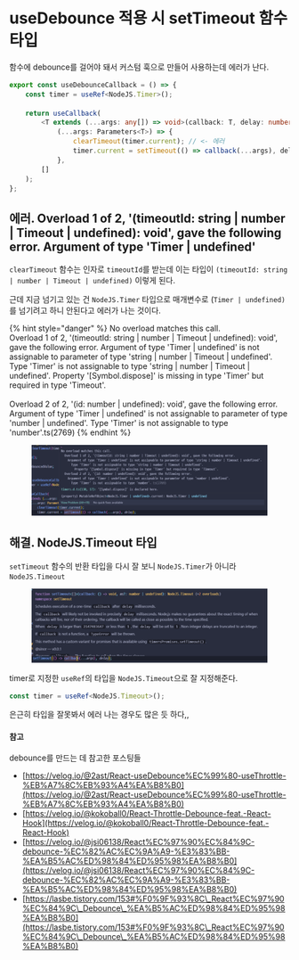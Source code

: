# useDebounce 적용 시 setTimeout 함수 타입



함수에 debounce를 걸어야 돼서 커스텀 훅으로 만들어 사용하는데 에러가 난다.

```typescript
export const useDebounceCallback = () => {
    const timer = useRef<NodeJS.Timer>();

    return useCallback(
        <T extends (...args: any[]) => void>(callback: T, delay: number) =>
            (...args: Parameters<T>) => {
                clearTimeout(timer.current); // <- 에러
                timer.current = setTimeout(() => callback(...args), delay);
            },
        []
    );
};
```



## 에러. Overload 1 of 2, '(timeoutId: string | number | Timeout | undefined): void', gave the following error. Argument of type 'Timer | undefined'&#x20;

`clearTimeout` 함수는 인자로 `timeoutId`를 받는데 이는 타입이 `(timeoutId: string | number | Timeout | undefined)` 이렇게 된다.&#x20;

근데 지금 넘기고 있는 건 `NodeJS.Timer` 타입으로 매개변수로 (`Timer | undefined)`를 넘기려고 하니 안된다고 에러가 나는 것이다.&#x20;

{% hint style="danger" %}
No overload matches this call. \
Overload 1 of 2, '(timeoutId: string | number | Timeout | undefined): void', gave the following error. Argument of type 'Timer | undefined' is not assignable to parameter of type 'string | number | Timeout | undefined'. Type 'Timer' is not assignable to type 'string | number | Timeout | undefined'. Property '\[Symbol.dispose]' is missing in type 'Timer' but required in type 'Timeout'. \
\
Overload 2 of 2, '(id: number | undefined): void', gave the following error. Argument of type 'Timer | undefined' is not assignable to parameter of type 'number | undefined'. Type 'Timer' is not assignable to type 'number'.ts(2769)
{% endhint %}

<figure><img src="../.gitbook/assets/image.png" alt=""><figcaption></figcaption></figure>



## 해결. NodeJS.Timeout 타입

`setTimeout` 함수의 반환 타입을 다시 잘 보니 `NodeJS.Timer`가 아니라 `NodeJS.Timeout`

<figure><img src="../.gitbook/assets/image (1).png" alt=""><figcaption></figcaption></figure>

timer로 지정한 `useRef`의 타입을 `NodeJS.Timeout`으로 잘 지정해준다.

```typescript
const timer = useRef<NodeJS.Timeout>();
```



은근히 타입을 잘못봐서 에러 나는 경우도 많은 듯 하다,,



#### 참고&#x20;

debounce를 만드는 데 참고한 포스팅들

* [https://velog.io/@2ast/React-useDebounce%EC%99%80-useThrottle-%EB%A7%8C%EB%93%A4%EA%B8%B0](https://velog.io/@2ast/React-useDebounce%EC%99%80-useThrottle-%EB%A7%8C%EB%93%A4%EA%B8%B0)
* [https://velog.io/@kokoball0/React-Throttle-Debounce-feat.-React-Hook](https://velog.io/@kokoball0/React-Throttle-Debounce-feat.-React-Hook)
* [https://velog.io/@jsi06138/React%EC%97%90%EC%84%9C-debounce-%EC%82%AC%EC%9A%A9-%E3%83%BB-%EA%B5%AC%ED%98%84%ED%95%98%EA%B8%B0](https://velog.io/@jsi06138/React%EC%97%90%EC%84%9C-debounce-%EC%82%AC%EC%9A%A9-%E3%83%BB-%EA%B5%AC%ED%98%84%ED%95%98%EA%B8%B0)
* [https://lasbe.tistory.com/153#%F0%9F%93%8C\_React%EC%97%90%EC%84%9C\_Debounce\_%EA%B5%AC%ED%98%84%ED%95%98%EA%B8%B0](https://lasbe.tistory.com/153#%F0%9F%93%8C\_React%EC%97%90%EC%84%9C\_Debounce\_%EA%B5%AC%ED%98%84%ED%95%98%EA%B8%B0)

